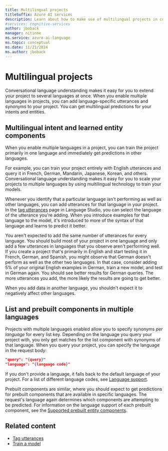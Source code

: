 ```yaml
---
title: Multilingual projects
titleSuffix: Azure AI services
description: Learn about how to make use of multilingual projects in conversational language understanding.
#services: cognitive-services
author: jboback
manager: nitinme
ms.service: azure-ai-language
ms.topic: conceptual
ms.date: 11/21/2024
ms.author: jboback
---
```


# Multilingual projects

Conversational language understanding makes it easy for you to extend your project to several languages at once. When you enable multiple languages in projects, you can add language-specific utterances and synonyms to your project. You can get multilingual predictions for your intents and entities.

## Multilingual intent and learned entity components

When you enable multiple languages in a project, you can train the project primarily in one language and immediately get predictions in other languages.

For example, you can train your project entirely with English utterances and query it in French, German, Mandarin, Japanese, Korean, and others. Conversational language understanding makes it easy for you to scale your projects to multiple languages by using multilingual technology to train your models.

Whenever you identify that a particular language isn't performing as well as other languages, you can add utterances for that language in your project. In the [tag utterances](../how-to/tag-utterances.md) page in Language Studio, you can select the language of the utterance you're adding. When you introduce examples for that language to the model, it's introduced to more of the syntax of that language and learns to predict it better.

You aren't expected to add the same number of utterances for every language. You should build most of your project in one language and only add a few utterances in languages that you observe aren't performing well. If you create a project that's primarily in English and start testing it in French, German, and Spanish, you might observe that German doesn't perform as well as the other two languages. In that case, consider adding 5% of your original English examples in German, train a new model, and test in German again. You should see better results for German queries. The more utterances you add, the more likely the results are going to get better.

When you add data in another language, you shouldn't expect it to negatively affect other languages.

## List and prebuilt components in multiple languages

Projects with multiple languages enabled allow you to specify synonyms *per language* for every list key. Depending on the language you query your project with, you only get matches for the list component with synonyms of that language. When you query your project, you can specify the language in the request body:

```json
"query": "{query}"
"language": "{language code}"
```

If you don't provide a language, it falls back to the default language of your project. For a list of different language codes, see [Language support](../language-support.md).

Prebuilt components are similar, where you should expect to get predictions for prebuilt components that are available in specific languages. The request's language again determines which components are attempting to be predicted. For information on the language support of each prebuilt component, see the [Supported prebuilt entity components](../prebuilt-component-reference.md).

## Related content

* [Tag utterances](../how-to/tag-utterances.md) 
* [Train a model](../how-to/train-model.md)
